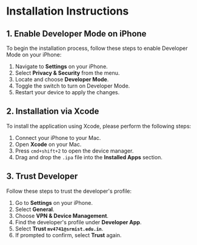 # Installation Instructions

## 1. Enable Developer Mode on iPhone

To begin the installation process, follow these steps to enable Developer Mode on your iPhone:

1. Navigate to **Settings** on your iPhone.
2. Select **Privacy & Security** from the menu.
3. Locate and choose **Developer Mode**.
4. Toggle the switch to turn on Developer Mode.
5. Restart your device to apply the changes.

## 2. Installation via Xcode

To install the application using Xcode, please perform the following steps:

1. Connect your iPhone to your Mac.
2. Open **Xcode** on your Mac.
3. Press `cmd+shift+2` to open the device manager.
4. Drag and drop the `.ipa` file into the **Installed Apps** section.

## 3. Trust Developer

Follow these steps to trust the developer's profile:

1. Go to **Settings** on your iPhone.
2. Select **General**.
3. Choose **VPN & Device Management**.
4. Find the developer's profile under **Developer App**.
5. Select **Trust `mv4741@srmist.edu.in`**.
6. If prompted to confirm, select **Trust** again.
